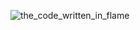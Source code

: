 ![the_code_written_in_flame](https://github.com/user-attachments/assets/fbf814ad-c8e0-429d-aa8d-929f1630827a)
